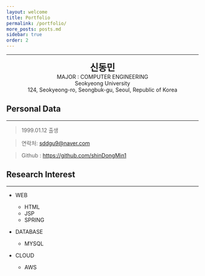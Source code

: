 ```yaml
---
layout: welcome
title: Portfolio
permalink: /portfolio/
more_posts: posts.md
sidebar: true
order: 2
---
```


* * *
<center>
<span style=
"font-size:170%;
font-weight:bold">
신동민
</span>
</center>

<center>MAJOR : COMPUTER ENGINEERING</center>

<center>Seokyeong University</center>

<center>124, Seokyeong-ro, Seongbuk-gu, Seoul, Republic of Korea</center>


## Personal Data
---
> 1999.01.12 출생

> 연락처: sddgu9@naver.com

> Github : <a href="https://github.com/shinDongMin1">https://github.com/shinDongMin1</a>


## Research Interest
---

* WEB
    + HTML
    + JSP
    + SPRING

* DATABASE
    + MYSQL

* CLOUD
    + AWS